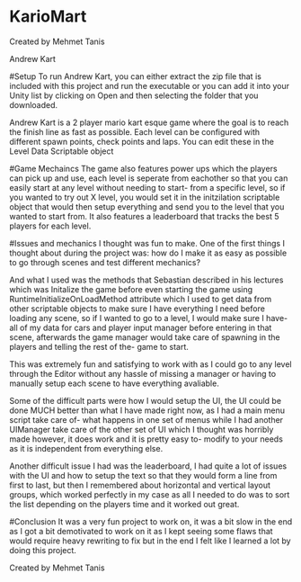 # KarioMart

Created by Mehmet Tanis

Andrew Kart

#Setup
To run Andrew Kart, you can either extract the zip file that is included with this project and run the executable
or you can add it into your Unity list by clicking on Open and then selecting the folder that you downloaded.

Andrew Kart is a 2 player mario kart esque game where the goal is to reach the finish line as fast as possible.
Each level can be configured with different spawn points, check points and laps. You can edit these in the Level Data Scriptable object

#Game Mechaincs
The game also features power ups which the players can pick up and use, each level is seperate from eachother so that you can easily start at any level without needing to start-
from a specific level, so if you wanted to try out X level, you would set it in the initzilation scriptable object that would then setup everything and
send you to the level that you wanted to start from. It also features a leaderboard that tracks the best 5 players for each level.

#Issues and mechanics I thought was fun to make.
One of the first things I thought about during the project was: how do I make it as easy as possible to go through scenes and test different mechanics?

And what I used was the methods that Sebastian described in his lectures which was Initalize the game before even starting the game using RuntimeInitializeOnLoadMethod attribute
which I used to get data from other scriptable objects to make sure I have everything I need before loading any scene, so if I wanted to go to a level, I would make sure I have-
all of my data for cars and player input manager before entering in that scene, afterwards the game manager would take care of spawning in the players and telling the rest of the-
game to start. 

This was extremely fun and satisfying to work with as I could go to any level through the Editor without any hassle of missing a manager or having to manually setup each scene
to have everything avaliable.

Some of the difficult parts were how I would setup the UI, the UI could be done MUCH better than what I have made right now, as I had a main menu script take care of-
what happens in one set of menus while I had another UIManager take care of the other set of UI which I thought was horribly made however, it does work and it is pretty easy to-
modify to your needs as it is independent from everything else.

Another difficult issue I had was the leaderboard, I had quite a lot of issues with the UI and how to setup the text so that they would form a line from first to last, but then I remembered
about horizontal and vertical layout groups, which worked perfectly in my case as all I needed to do was to sort the list depending on the players time and it worked out great.

#Conclusion
It was a very fun project to work on, it was a bit slow in the end as I got a bit demotivated to work on it as I kept seeing some flaws that would require heavy rewriting to fix
but in the end I felt like I learned a lot by doing this project.



Created by Mehmet Tanis
